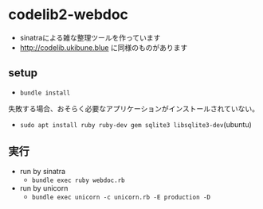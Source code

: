
# codelib2-webdoc

- sinatraによる雑な整理ツールを作っています
- http://codelib.ukibune.blue に同様のものがあります

## setup

- `bundle install`

失敗する場合、おそらく必要なアプリケーションがインストールされていない。
- `sudo apt install ruby ruby-dev gem sqlite3 libsqlite3-dev`(ubuntu)

## 実行

- run by sinatra
  - `bundle exec ruby webdoc.rb`
- run by unicorn
  - `bundle exec unicorn -c unicorn.rb -E production -D`

  